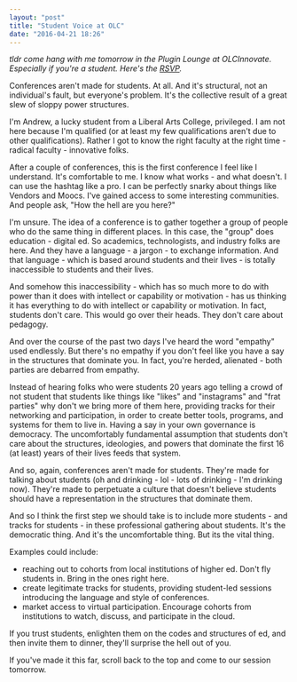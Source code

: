 ```yaml
---
layout: "post"
title: "Student Voice at OLC"
date: "2016-04-21 18:26"
---
```


_tldr come hang with me tomorrow in the Plugin Lounge at OLCInnovate. Especially if you're a student. Here's the [RSVP](https://docs.google.com/a/edsurge.com/forms/d/1Ch2MDvCmFsCCeJVH-BhkwFEvGz5R9UEA_2qM4ALO23s/viewform?c=0&w=1)._

Conferences aren't made for students. At all. And it's structural, not an individual's fault, but everyone's problem. It's the collective result of a great slew of sloppy power structures.

I'm Andrew, a lucky student from a Liberal Arts College, privileged. I am not here because I'm qualified (or at least my few qualifications aren't due to other qualifications). Rather I got to know the right faculty at the right time - radical faculty - innovative folks.

After a couple of conferences, this is the first conference I feel like I understand. It's comfortable to me. I know what works - and what doesn't. I can use the hashtag like a pro. I can be perfectly snarky about things like Vendors and Moocs. I've gained access to some interesting communities. And people ask, "How the hell are you here?"

I'm unsure. The idea of a conference is to gather together a group of people who do the same thing in different places. In this case, the "group" does education - digital ed. So academics, technologists, and industry folks are here. And they have a language - a jargon - to exchange information. And that language - which is based around students and their lives - is totally inaccessible to students and their lives.

And somehow this inaccessibility - which has so much more to do with power than it does with intellect or capability or motivation - has us thinking it has everything to do with intellect or capability or motivation. In fact, students don't care. This would go over their heads. They don't care about pedagogy.

And over the course of the past two days I've heard the word "empathy" used endlessly. But there's no empathy if you don't feel like you have a say in the structures that dominate you. In fact, you're herded, alienated - both parties are debarred from empathy.

Instead of hearing folks who were students 20 years ago telling a crowd of not student that students like things like "likes" and "instagrams" and "frat parties" why don't we bring more of them here, providing tracks for their networking and participation, in order to create better tools, programs, and systems for them to live in. Having a say in your own governance is democracy. The uncomfortably fundamental assumption that students don't care about the structures, ideologies, and powers that dominate the first 16 (at least) years of their lives feeds that system.

And so, again, conferences aren't made for students. They're made for talking about students (oh and drinking - lol - lots of drinking - I'm drinking now). They're made to perpetuate a culture that doesn't believe students should have a representation in the structures that dominate them.

And so I think the first step we should take is to include more students - and tracks for students - in these professional gathering about students. It's the democratic thing. And it's the uncomfortable thing. But its the vital thing.

Examples could include:
- reaching out to cohorts from local institutions of higher ed. Don't fly students in. Bring in the ones right here.
- create legitimate tracks for students, providing student-led sessions introducing the language and style of conferences.
- market access to virtual participation. Encourage cohorts from institutions to watch, discuss, and participate in the cloud.

If you trust students, enlighten them on the codes and structures of ed, and then invite them to dinner, they'll surprise the hell out of you.

If you've made it this far, scroll back to the top and come to our session tomorrow.
